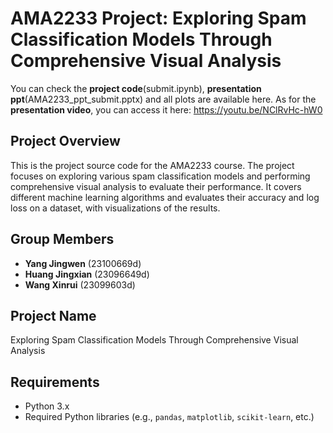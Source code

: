 # AMA2233 Project: Exploring Spam Classification Models Through Comprehensive Visual Analysis
You can check the **project code**(submit.ipynb), **presentation ppt**(AMA2233_ppt_submit.pptx) and all plots are available here.
As for the **presentation video**, you can access it here: https://youtu.be/NClRvHc-hW0

## Project Overview
This is the project source code for the AMA2233 course. The project focuses on exploring various spam classification models and performing comprehensive visual analysis to evaluate their performance. It covers different machine learning algorithms and evaluates their accuracy and log loss on a dataset, with visualizations of the results.

## Group Members
- **Yang Jingwen** (23100669d)
- **Huang Jingxian** (23096649d)
- **Wang Xinrui** (23099603d)

## Project Name
Exploring Spam Classification Models Through Comprehensive Visual Analysis

## Requirements
- Python 3.x
- Required Python libraries (e.g., `pandas`, `matplotlib`, `scikit-learn`, etc.)
